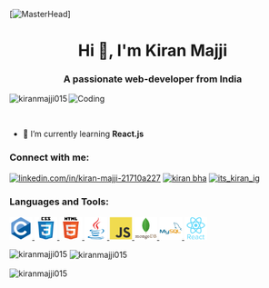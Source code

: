 [![MasterHead](https://stock.adobe.com/in/search?k=programmer+cartoon&asset_id=313404541
)]
<h1 align="center">Hi 👋, I'm Kiran Majji</h1>
<h3 align="center">A passionate web-developer from India</h3>
<img align="right" alt="Coding" width="400" src="![image](https://github.com/kiranmajji015/kiranmajji015/assets/123876748/4ae17a02-d171-495b-847c-c4623c1b267a)

"></img>

<p align="left"> <img src="https://komarev.com/ghpvc/?username=kiranmajji015&label=Profile%20views&color=0e75b6&style=flat" alt="kiranmajji015" /> </p>

<p align="left"> <a href="https://twitter.com/" target="blank"><img src="https://img.shields.io/twitter/follow/?logo=twitter&style=for-the-badge" alt="" /></a> </p>

- 🌱 I’m currently learning **React.js**

<h3 align="left">Connect with me:</h3>
<p align="left">
<a href="https://linkedin.com/in/linkedin.com/in/kiran-majji-21710a227" target="blank"><img align="center" src="https://raw.githubusercontent.com/rahuldkjain/github-profile-readme-generator/master/src/images/icons/Social/linked-in-alt.svg" alt="linkedin.com/in/kiran-majji-21710a227" height="30" width="40" /></a>
<a href="https://fb.com/kiran bha" target="blank"><img align="center" src="https://raw.githubusercontent.com/rahuldkjain/github-profile-readme-generator/master/src/images/icons/Social/facebook.svg" alt="kiran bha" height="30" width="40" /></a>
<a href="https://instagram.com/its_kiran_ig" target="blank"><img align="center" src="https://raw.githubusercontent.com/rahuldkjain/github-profile-readme-generator/master/src/images/icons/Social/instagram.svg" alt="its_kiran_ig" height="30" width="40" /></a>
</p>

<h3 align="left">Languages and Tools:</h3>
<p align="left"> <a href="https://www.cprogramming.com/" target="_blank" rel="noreferrer"> <img src="https://raw.githubusercontent.com/devicons/devicon/master/icons/c/c-original.svg" alt="c" width="40" height="40"/> </a> <a href="https://www.w3schools.com/css/" target="_blank" rel="noreferrer"> <img src="https://raw.githubusercontent.com/devicons/devicon/master/icons/css3/css3-original-wordmark.svg" alt="css3" width="40" height="40"/> </a> <a href="https://www.w3.org/html/" target="_blank" rel="noreferrer"> <img src="https://raw.githubusercontent.com/devicons/devicon/master/icons/html5/html5-original-wordmark.svg" alt="html5" width="40" height="40"/> </a> <a href="https://www.java.com" target="_blank" rel="noreferrer"> <img src="https://raw.githubusercontent.com/devicons/devicon/master/icons/java/java-original.svg" alt="java" width="40" height="40"/> </a> <a href="https://developer.mozilla.org/en-US/docs/Web/JavaScript" target="_blank" rel="noreferrer"> <img src="https://raw.githubusercontent.com/devicons/devicon/master/icons/javascript/javascript-original.svg" alt="javascript" width="40" height="40"/> </a> <a href="https://www.mongodb.com/" target="_blank" rel="noreferrer"> <img src="https://raw.githubusercontent.com/devicons/devicon/master/icons/mongodb/mongodb-original-wordmark.svg" alt="mongodb" width="40" height="40"/> </a> <a href="https://www.mysql.com/" target="_blank" rel="noreferrer"> <img src="https://raw.githubusercontent.com/devicons/devicon/master/icons/mysql/mysql-original-wordmark.svg" alt="mysql" width="40" height="40"/> </a> <a href="https://reactjs.org/" target="_blank" rel="noreferrer"> <img src="https://raw.githubusercontent.com/devicons/devicon/master/icons/react/react-original-wordmark.svg" alt="react" width="40" height="40"/> </a> </p>

<p><img align="left" src="https://github-readme-stats.vercel.app/api/top-langs?username=kiranmajji015&show_icons=true&locale=en&layout=compact" alt="kiranmajji015" /></p>

<p>&nbsp;<img align="center" src="https://github-readme-stats.vercel.app/api?username=kiranmajji015&show_icons=true&locale=en" alt="kiranmajji015" /></p>

<p><img align="center" src="https://github-readme-streak-stats.herokuapp.com/?user=kiranmajji015&" alt="kiranmajji015" /></p>
